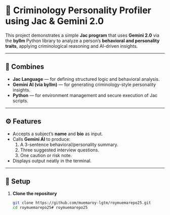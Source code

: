 # 🧠 Criminology Personality Profiler using Jac & Gemini 2.0

This project demonstrates a simple **Jac program** that uses **Gemini 2.0** via the **byllm** Python library to analyze a person’s **behavioral and personality traits**, applying criminological reasoning and AI-driven insights.

---

## 🔧 Combines

- **Jac Language** — for defining structured logic and behavioral analysis.  
- **Gemini AI (via byllm)** — for generating criminology-style personality insights.  
- **Python** — for environment management and secure execution of Jac scripts.  

---

## ⚙️ Features

- Accepts a subject’s **name** and **bio** as input.  
- Calls **Gemini AI** to produce:  
  1. A 3-sentence behavioral/personality summary.  
  2. Three suggested interview questions.  
  3. One caution or risk note.  
- Displays output neatly in the terminal.

---

## 🧰 Setup

1. **Clone the repository**
   ```bash
   git clone https://github.com/muemaroy-lgtm/roymuemarepo25.git
   cd roymuemarepo25# roymuemarepo25
